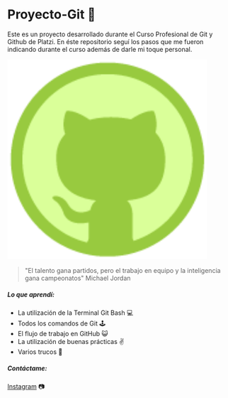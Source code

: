 # Proyecto-Git 🎈
Este es un proyecto desarrollado durante el Curso Profesional de Git y Github de Platzi. En éste repositorio seguí los pasos que me fueron indicando durante el curso además de darle mi toque personal.

<img src="/img/Giticon.webp" alt="Git y Github" style="width: 450px;">

> "El talento gana partidos, pero el trabajo en equipo y la inteligencia gana campeonatos" Michael Jordan

##### Lo que aprendí:
* La utilización de la Terminal Git Bash 💻
* Todos los comandos de Git 🕹️
* El flujo de trabajo en GitHub 😺
* La utilización de buenas prácticas ✌️
* Varios trucos 💪

##### Contáctame:
[Instagram](https://www.instagram.com/gabriel.diaz_arg/?hl=es-la) 📷
